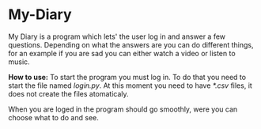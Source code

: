 # My-Diary
My Diary is a program which lets' the user log in and answer a few questions. Depending on what the answers are you can do different things, for an example if you are sad you can either watch a video or listen to music. 

**How to use:**
To start the program you must log in. To do that you need to start the file named _login.py_. At this moment you need to have _*.csv_ files, it does not create the files atomaticaly. 

When you are loged in the program should go smoothly, were you can choose what to do and see.
